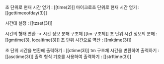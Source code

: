 초 단위로 현재 시간 얻기 : [[time(2)]]
마이크로초 단위로 현재 시간 얻기 : [[gettimeeofday(3)]]

시간대 설정 : [[tzset(3)]]

시간의 형태 변환 -> 시간 정보 분해 구조체 [[tm 구조체]]
초 단위 시간 정보의 분해 : [[gmtime(3), localtime(3)]]
초 단위 시간으로 역산 : [[mktime(3)]]

초 단위 시간을 변환해 출력하기 : [[ctime(3)]]
tm 구조체 시간을 변환하여 출력하기 : [[asctime(3)]]
출력 형식 기호를 사용하여 출력하기 : [[strftime(3)]]